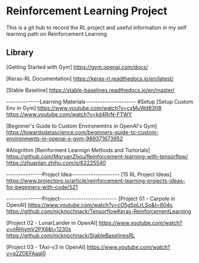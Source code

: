 # Reinforcement Learning Project
This is a git hub to record the RL project and useful information in my self learning path on Reinforcement Learning 

## Library
[Getting Started with Gym]
https://gym.openai.com/docs/

[Keras-RL Documentation]
https://keras-rl.readthedocs.io/en/latest/

[Stable Baseline]
https://stable-baselines.readthedocs.io/en/master/



--------------Learning Materials---------------------
#Setup
[Setup Custom Env in Gym]
https://www.youtube.com/watch?v=cxMuWd83fI8
https://www.youtube.com/watch?v=kd4RrN-FTWY

[Beginner's Guide to Custom Environemtns in OpenAI's Gym]
https://towardsdatascience.com/beginners-guide-to-custom-environments-in-openai-s-gym-989371673952

#Alogrithm 
[Reinforment Learnign Methods and Turtorials]
https://github.com/MorvanZhou/Reinforcement-learning-with-tensorflow/
https://zhuanlan.zhihu.com/p/62225540

---------------Project Idea--------------------
[15 RL Project Ideas]
https://www.projectpro.io/article/reinforcement-learning-projects-ideas-for-beginners-with-code/521

---------------Project------------------------
[Project 01 - Carpole in OpenAI]
https://www.youtube.com/watch?v=cO5g5qLrLSo&t=804s
https://github.com/nicknochnack/TensorflowKeras-ReinforcementLearning

[Project 02 - LunarLander in OpenAI]
https://www.youtube.com/watch?v=nRHjymV2PX8&t=1230s
https://github.com/nicknochnack/StableBaselinesRL

[Project 03 - TAxi-v3 in OpenAI]
https://www.youtube.com/watch?v=q2ZOEFAaaI0
